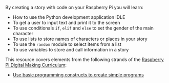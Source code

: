 By creating a story with code on your Raspberry Pi you will learn:

- How to use the Python development application IDLE
- To get a user to input text and print it to the screen
- To use conditionals `if`, `elif` and `else` to set the gender of the main character
- To use lists to store names of characters or places in your story
- To use the `random` module to select items from a list
- To use variables to store and call information in a story

This resource covers elements from the following strands of the [Raspberry Pi Digital Making Curriculum](https://www.raspberrypi.org/curriculum/):

- [Use basic programming constructs to create simple programs](https://www.raspberrypi.org/curriculum/programming/creator)
